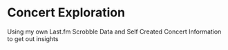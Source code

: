 # Concert Exploration
Using my own Last.fm Scrobble Data and Self Created Concert Information to get out insights
